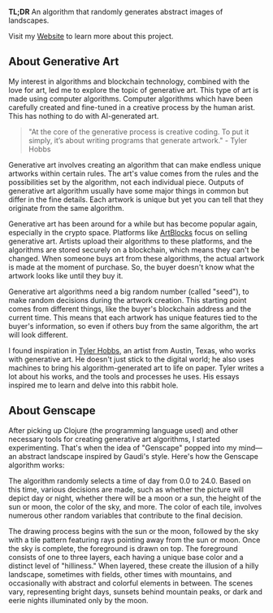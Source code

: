 
**TL;DR** An algorithm that randomly generates abstract images of landscapes.

Visit my [Website](https://anton.stamme.de/genscape/) to learn more about this project.

## About Generative Art

My interest in algorithms and blockchain technology, combined with the love for art, led me to explore the topic of generative art. This type of art is made using computer algorithms. Computer algorithms which have been carefully created and fine-tuned in a creative process by the human arist. This has nothing to do with AI-generated art.

> "At the core of the generative process is creative coding. To put it simply, it’s about writing programs that generate artwork." - Tyler Hobbs

Generative art involves creating an algorithm that can make endless unique artworks within certain rules. The art's value comes from the rules and the possibilities set by the algorithm, not each individual piece. Outputs of generative art algorithm usually have some major things in common but differ in the fine details. Each artwork is unique but yet you can tell that they originate from the same algorithm.

Generative art has been around for a while but has become popular again, especially in the crypto space. Platforms like [ArtBlocks](https://www.artblocks.io/) focus on selling generative art. Artists upload their algorithms to these platforms, and the algorithms are stored securely on a blockchain, which means they can't be changed. When someone buys art from these algorithms, the actual artwork is made at the moment of purchase. So, the buyer doesn't know what the artwork looks like until they buy it.

Generative art algorithms need a big random number (called "seed"), to make random decisions during the artwork creation. This starting point comes from different things, like the buyer's blockchain address and the current time. This means that each artwork has unique features tied to the buyer's information, so even if others buy from the same algorithm, the art will look different.

I found inspiration in [Tyler Hobbs](https://tylerxhobbs.com/), an artist from Austin, Texas, who works with generative art. He doesn't just stick to the digital world; he also uses machines to bring his algorithm-generated art to life on paper. Tyler writes a lot about his works, and the tools and processes he uses. His essays inspired me to learn and delve into this rabbit hole.


## About Genscape

After picking up Clojure (the programming language used) and other necessary tools for creating generative art algorithms, I started experimenting. That's when the idea of "Genscape" popped into my mind—an abstract landscape inspired by Gaudi's style. Here's how the Genscape algorithm works:

The algorithm randomly selects a time of day from 0.0 to 24.0. Based on this time, various decisions are made, such as whether the picture will depict day or night, whether there will be a moon or a sun, the height of the sun or moon, the color of the sky, and more. The color of each tile, involves numerous other random variables that contribute to the final decision.

The drawing process begins with the sun or the moon, followed by the sky with a tile pattern featuring rays pointing away from the sun or moon. Once the sky is complete, the foreground is drawn on top. The foreground consists of one to three layers, each having a unique base color and a distinct level of "hilliness." When layered, these create the illusion of a hilly landscape, sometimes with fields, other times with mountains, and occasionally with abstract and colorful elements in between. The scenes vary, representing bright days, sunsets behind mountain peaks, or dark and eerie nights illuminated only by the moon.

